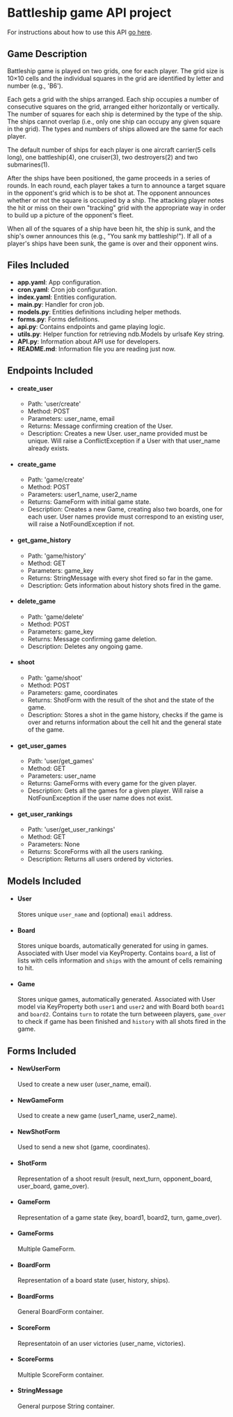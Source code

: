 # Battleship game API project
For instructions about how to use this API [go here](https://github.com/manelromero/Battleship-API/blob/master/API.md).

## Game Description
Battleship game is played on two grids, one for each player. The grid size is 10×10 cells and the individual squares in the grid are identified by letter and number (e.g., 'B6').

Each gets a grid with the ships arranged. Each ship occupies a number of consecutive squares on the grid, arranged either horizontally or vertically. The number of squares for each ship is determined by the type of the ship. The ships cannot overlap (i.e., only one ship can occupy any given square in the grid). The types and numbers of ships allowed are the same for each player.

The default number of ships for each player is one aircraft carrier(5 cells long), one battleship(4), one cruiser(3), two destroyers(2) and two submarines(1).

After the ships have been positioned, the game proceeds in a series of rounds. In each round, each player takes a turn to announce a target square in the opponent's grid which is to be shot at. The opponent announces whether or not the square is occupied by a ship. The attacking player notes the hit or miss on their own "tracking" grid with the appropriate way in order to build up a picture of the opponent's fleet.

When all of the squares of a ship have been hit, the ship is sunk, and the ship's owner announces this (e.g., "You sank my battleship!"). If all of a player's ships have been sunk, the game is over and their opponent wins.

## Files Included
- **app.yaml**: App configuration.
- **cron.yaml**: Cron job configuration.
- **index.yaml**: Entities configuration.
- **main.py**: Handler for cron job.
- **models.py**: Entities definitions including helper methods.
- **forms.py**: Forms definitions.
- **api.py**: Contains endpoints and game playing logic.
- **utils.py**: Helper function for retrieving ndb.Models by urlsafe Key string.
- **API.py**: Information about API use for developers.
- **README.md**: Information file you are reading just now.

## Endpoints Included

- #### create_user
    - Path: 'user/create'
    - Method: POST
    - Parameters: user_name, email
    - Returns: Message confirming creation of the User.
    - Description: Creates a new User. user_name provided must be unique. Will raise a ConflictException if a User with that user_name already exists.
        
- #### create_game
    - Path: 'game/create'
    - Method: POST
    - Parameters: user1_name, user2_name
    - Returns: GameForm with initial game state.
    - Description: Creates a new Game, creating also two boards, one for each user. User names provide must correspond to an existing user, will raise a NotFoundException if not.

- #### get_game_history
    - Path: 'game/history'
    - Method: GET
    - Parameters: game_key
    - Returns: StringMessage with every shot fired so far in the game.
    - Description: Gets information about history shots fired in the game.

- #### delete_game
    - Path: 'game/delete'
    - Method: POST
    - Parameters: game_key
    - Returns: Message confirming game deletion.
    - Description: Deletes any ongoing game.

- #### shoot
    - Path: 'game/shoot'
    - Method: POST
    - Parameters: game, coordinates
    - Returns: ShotForm with the result of the shot and the state of the game.
    - Description: Stores a shot in the game history, checks if the game is over and returns information about the cell hit and the general state of the game.

- #### get_user_games
    - Path: 'user/get_games'
    - Method: GET
    - Parameters: user_name
    - Returns: GameForms with every game for the given player.
    - Description: Gets all the games for a given player. Will raise a NotFounException if the user name does not exist.

- #### get_user_rankings
    - Path: 'user/get_user_rankings'
    - Method: GET
    - Parameters: None
    - Returns: ScoreForms with all the users ranking.
    - Description: Returns all users ordered by victories.

## Models Included
- #### User

    Stores unique `user_name` and (optional) `email` address.
- #### Board

    Stores unique boards, automatically generated for using in games. Associated with User model via KeyProperty. Contains `board`, a list of lists with cells information and `ships` with the amount of cells remaining to hit.
- #### Game

    Stores unique games, automatically generated. Associated with User model via KeyProperty both `user1` and `user2` and with Board both `board1` and `board2`. Contains `turn` to rotate the turn betweeen players, `game_over` to check if game has been finished and `history` with all shots fired in the game.

## Forms Included
- #### NewUserForm

    Used to create a new user (user_name, email).
- #### NewGameForm

    Used to create a new game (user1_name, user2_name).
- #### NewShotForm

    Used to send a new shot (game, coordinates).
- #### ShotForm

    Representation of a shoot result (result, next_turn, opponent_board, user_board, game_over).
- #### GameForm

    Representation of a game state (key, board1, board2, turn, game_over).
- #### GameForms

    Multiple GameForm.
- #### BoardForm

    Representation of a board state (user, history, ships).
- #### BoardForms

    General BoardForm container.
- #### ScoreForm

    Representatoin of an user victories (user_name, victories).
- #### ScoreForms

    Multiple ScoreForm container.
- #### StringMessage

    General purpose String container.
